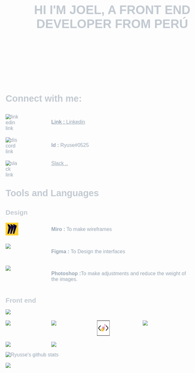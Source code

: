 <link rel="preconnect" href="https://fonts.googleapis.com">
<link rel="preconnect" href="https://fonts.gstatic.com" crossorigin>
<link href="https://fonts.googleapis.com/css2?family=Dosis:wght@400;600;700&display=swap" rel="stylesheet">
<link rel="stylesheet" href="https://cdn.jsdelivr.net/gh/devicons/devicon@v2.14.0/devicon.min.css">

<style type='text/css'>
  :root {
  --font-family: 'Dosis', sans-serif;
  --fw-regular: 400;
  --fw-medium: 600;
  --fw-bold: 700;
  --fs-h1: 2.4rem;
  --fs-h2: 1.8rem;
  --fs-h3: 1.3rem;
  --fs-text: 1rem;

  --title-color: #c2c9d1;
  --text-color: #98a6b4;
  --bk-color: #1d252c;
}

* {
  padding: 0;
  margin: 0;
}

body {
  font-size: var(--fs-text);
  font-family: 'Dosis', sans-serif;
  color: #98a6b4;
}

h1 {
  font-weight: var(--fw-bold);
  font-size: var(--fs-h1);
  text-transform: uppercase;
  text-align: center;
  color: var(--title-color);
}

h2 {
  font-weight: var(--fw-medium);
  font-size: var(--fs-h2);
  margin: 2rem 0;
  color: var(--title-color);
}

h3 {
  font-weight: var(--fw-medium);
  font-size: var(--fs-h3);
  color: var(--title-color);
}

.margin {
  margin: 1rem 0;
}

.cotent {
  background-color: var(--bk-color);
}

.hero {
  padding: 3rem;
  width: 100%;
  height: 20rem;
  display: flex;
  justify-content: center;
  align-items: center;
  background: url(./images//hero.gif) no-repeat left;
}

.container {
  display: flex;
  flex-direction: column;
  gap: 1.2rem;
}

.card {
  display: grid;
  grid-template-columns: repeat(auto-fit, minmax(7rem, auto));
  gap: 2rem;
  place-content: start;
}

.card__image {
  width: 2.5rem;
  justify-content: start;
  align-self: start;
}

.card__link {
  color: var(--text-color);
}

.img-size {
  height: 3rem;
}

.card .discord {
  max-width: 3.2rem;
}

.status-container {
  display: flex;
  flex-direction: column;
  place-content: start;
  gap: 1rem;
}

.status-container__image {
  max-width: 30rem;
}

</style>


<div class="content">

<div class="hero">
<h1 align="center" class="margin">Hi I'm Joel, a front end developer from Perú </h1>
</div>


<h2>Connect with me:</h2>

<div class="container margin">

  <div class="card">
    <img class="card__image" src="https://cdn.jsdelivr.net/gh/devicons/devicon/icons/linkedin/linkedin-original.svg" alt="linkedin link"/>
    <a class="card__link" href="https://linkedin.com/in/joel-angel-ocaño-ore-9a52b5202" target="blank"><p><strong>Link : </strong>Linkedin</p></a>
  </div>

  <div class="card">
    <img class="card__image discord" src="https://raw.githubusercontent.com/rahuldkjain/github-profile-readme-generator/master/src/images/icons/Social/discord.svg" alt="discord link"/>
    <p><strong>Id : </strong>Ryuse#0525</p>
  </div>

  <div class="card">
    <img class="card__image" src="https://cdn.jsdelivr.net/gh/devicons/devicon/icons/slack/slack-original.svg" alt="slack link"/>
    <a class="card__link" href="#" target="blank">Slack ..</a>
  </div>

</div>

<h2>Tools and Languages</h2>

<h3> Design</h3>

<div class="container margin">

  <div class="card">
    <svg class="card__image img-size" xmlns="http://www.w3.org/2000/svg" viewBox="0 0 48 48" ><path d="M0 0h48v48H0z" fill="#ffd02f"/><path d="M32.708 6.4h-5.124l4.549 7.05-9.617-7.05h-5.124l4.549 9.238L12.324 6.4H7.2l4.474 11.926L7.2 41.6h5.124l9.617-24.955L17.392 41.6h5.124l9.617-27.142-4.549 27.142h5.124L42.4 11.785z" fill="#050038"/></svg>
    <p><strong>Miro :</strong> To make wireframes</p>
  </div>

  <div class="card">
    <img class="card__image" src="https://cdn.jsdelivr.net/gh/devicons/devicon/icons/figma/figma-original.svg" />
    <p><strong>Figma :</strong> To Design the interfaces</p>
  </div>

  <div class="card">
   <img class="card__image" src="https://cdn.jsdelivr.net/gh/devicons/devicon/icons/photoshop/photoshop-line.svg" />
    <p><strong>Photoshop :</strong>To make adjustments and reduce the weight of the images.</p>
  </div>

</div>

<h3>Front end</h3>

<div class="container margin">

  <div class="card">
    <img class="card__image" src="https://cdn.jsdelivr.net/gh/devicons/devicon/icons/html5/html5-plain.svg" />
   </div>

  <div class="card">
    <img class="card__image" src="https://cdn.jsdelivr.net/gh/devicons/devicon/icons/css3/css3-plain.svg" />
    <img class="card__image"  src="https://cdn.jsdelivr.net/gh/devicons/devicon/icons/sass/sass-original.svg" />
    <img class="card__image img-size" src="./images/styled-components-icon.png">
    <img  class="card__image" src="https://cdn.jsdelivr.net/gh/devicons/devicon/icons/bootstrap/bootstrap-original.svg" />
  </div>

  <div class="card">
    <img class="card__image" src="https://cdn.jsdelivr.net/gh/devicons/devicon/icons/javascript/javascript-plain.svg" />
    <img class="card__image" src="https://cdn.jsdelivr.net/gh/devicons/devicon/icons/react/react-original.svg" />
  </div>
</div>

</div>

<div>
</div>


<div class="status-container margin">

  <img class="status-container__image" src="https://github-readme-stats.anuraghazra1.vercel.app/api?username=Ryusse&show_icons=true&include_all_commits=true&theme=gotham" alt="Ryusse's github stats" />
  <img class="status-container__image" src="https://github-readme-stats.anuraghazra1.vercel.app/api/top-langs/?username=Ryusse&layout=compact&theme=gotham" />

</div>
</div>